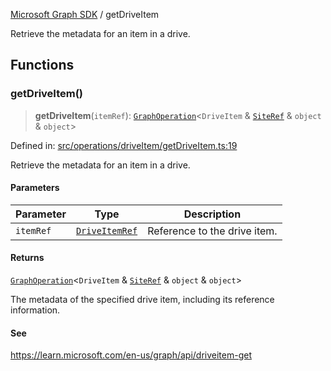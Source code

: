 [Microsoft Graph SDK](README.md) / getDriveItem

Retrieve the metadata for an item in a drive.

## Functions

### getDriveItem()

> **getDriveItem**(`itemRef`): [`GraphOperation`](GraphOperation.md#graphoperation)\<`DriveItem` & [`SiteRef`](SiteRef.md#siteref) & `object` & `object`\>

Defined in: [src/operations/driveItem/getDriveItem.ts:19](https://github.com/Future-Secure-AI/microsoft-graph/blob/main/src/operations/driveItem/getDriveItem.ts#L19)

Retrieve the metadata for an item in a drive.

#### Parameters

| Parameter | Type | Description |
| ------ | ------ | ------ |
| `itemRef` | [`DriveItemRef`](DriveItemRef.md#driveitemref) | Reference to the drive item. |

#### Returns

[`GraphOperation`](GraphOperation.md#graphoperation)\<`DriveItem` & [`SiteRef`](SiteRef.md#siteref) & `object` & `object`\>

The metadata of the specified drive item, including its reference information.

#### See

https://learn.microsoft.com/en-us/graph/api/driveitem-get
